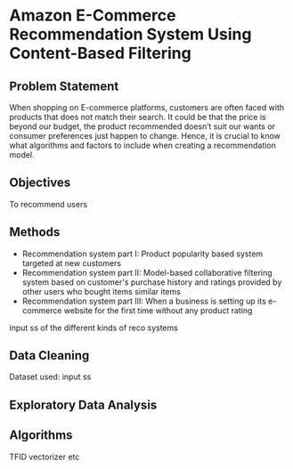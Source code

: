 # Amazon E-Commerce Recommendation System Using Content-Based Filtering

## Problem Statement 
When shopping on E-commerce platforms, customers are often faced with products that does not match their search. It could be that the price is beyond our budget, the product recommended doesn’t suit our wants or consumer preferences just happen to change. Hence, it is crucial to know what algorithms and factors to include when creating a recommendation model.

## Objectives
To recommend users 

## Methods 
- Recommendation system part I: Product popularity based system targeted at new customers<br />
- Recommendation system part II: Model-based collaborative filtering system based on customer's purchase history and ratings provided by other users who bought items similar items<br />
- Recommendation system part III: When a business is setting up its e-commerce website for the first time without any product rating<br />

input ss of the different kinds of reco systems

## Data Cleaning 
Dataset used: input ss

## Exploratory Data Analysis 

## Algorithms 
TFID vectorizer etc 
